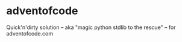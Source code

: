 # adventofcode

Quick'n'dirty solution – aka "magic python stdlib to the rescue" – for adventofcode.com
